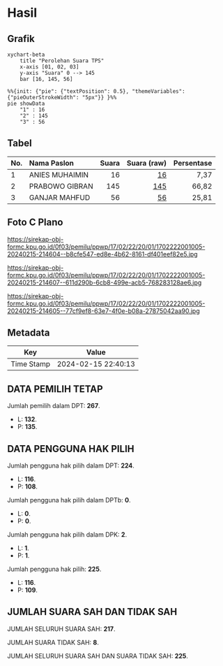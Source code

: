 # Hasil

## Grafik

```mermaid
xychart-beta
    title "Perolehan Suara TPS"
    x-axis [01, 02, 03]
    y-axis "Suara" 0 --> 145
    bar [16, 145, 56]
```

```mermaid
%%{init: {"pie": {"textPosition": 0.5}, "themeVariables": {"pieOuterStrokeWidth": "5px"}} }%%
pie showData
    "1" : 16
    "2" : 145
    "3" : 56
```

## Tabel

| No. | Nama Paslon    | Suara | Suara (raw) | Persentase |
|:--- |:-------------- | -----:| -----------:| ----------:|
| 1   | ANIES MUHAIMIN | 16    | [16][p-1]   | 7,37       |
| 2   | PRABOWO GIBRAN | 145   | [145][p-2]  | 66,82      |
| 3   | GANJAR MAHFUD  | 56    | [56][p-3]   | 25,81      |


[p-1]: https://github.com/gigit-pemilu/pemilu-2024-17-bengkulu/blob/main/pilpres/hitung-suara/sub/17-bengkulu/sub/02-rejang-lebong/sub/22-sindang-dataran/sub/2001-iv-suko-menanti/sub/005-tps/sub/paslon-1.txt
[p-2]: https://github.com/gigit-pemilu/pemilu-2024-17-bengkulu/blob/main/pilpres/hitung-suara/sub/17-bengkulu/sub/02-rejang-lebong/sub/22-sindang-dataran/sub/2001-iv-suko-menanti/sub/005-tps/sub/paslon-2.txt
[p-3]: https://github.com/gigit-pemilu/pemilu-2024-17-bengkulu/blob/main/pilpres/hitung-suara/sub/17-bengkulu/sub/02-rejang-lebong/sub/22-sindang-dataran/sub/2001-iv-suko-menanti/sub/005-tps/sub/paslon-3.txt

## Foto C Plano

https://sirekap-obj-formc.kpu.go.id/0f03/pemilu/ppwp/17/02/22/20/01/1702222001005-20240215-214604--b8cfe547-ed8e-4b62-8161-df401eef82e5.jpg

https://sirekap-obj-formc.kpu.go.id/0f03/pemilu/ppwp/17/02/22/20/01/1702222001005-20240215-214607--611d290b-6cb8-499e-acb5-768283128ae6.jpg

https://sirekap-obj-formc.kpu.go.id/0f03/pemilu/ppwp/17/02/22/20/01/1702222001005-20240215-214605--77cf9ef8-63e7-4f0e-b08a-27875042aa90.jpg


## Metadata

| Key        | Value               |
| ---------- | ------------------- |
| Time Stamp | 2024-02-15 22:40:13 |


## DATA PEMILIH TETAP

Jumlah pemilih dalam DPT: **267**.
 * L: **132**.
 * P: **135**.

## DATA PENGGUNA HAK PILIH

Jumlah pengguna hak pilih dalam DPT: **224**.
 * L: **116**.
 * P: **108**.

Jumlah pengguna hak pilih dalam DPTb: **0**.
 * L: **0**.
 * P: **0**.

Jumlah pengguna hak pilih dalam DPK: **2**.
 * L: **1**.
 * P: **1**.

Jumlah pengguna hak pilih: **225**.
 * L: **116**.
 * P: **109**.

## JUMLAH SUARA SAH DAN TIDAK SAH

JUMLAH SELURUH SUARA SAH: **217**.

JUMLAH SUARA TIDAK SAH: **8**.

JUMLAH SELURUH SUARA SAH DAN SUARA TIDAK SAH: **225**.


